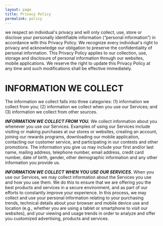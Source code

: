 ```yaml
---
layout: page
title: Privacy Policy
permalink: policy
---
```

<script async src="https://www.googletagmanager.com/gtag/js?id=UA-154149731-1"></script>
<script>
  window.dataLayer = window.dataLayer || [];
  function gtag(){dataLayer.push(arguments);}
  gtag('js', new Date());

  gtag('config', 'UA-154149731-1');
</script>
we respect an individual's privacy and will only collect, use, store or disclose your personally identifiable information (“personal information”) in accordance with this Privacy Policy. We recognize every individual's right to privacy and acknowledge our obligation to preserve the confidentiality of personal information. This Privacy Policy applies to our collection, use, storage and disclosure of personal information through our websites, mobile applications. We reserve the right to update this Privacy Policy at any time and such modifications shall be effective immediately.

  
<h1>INFORMATION WE COLLECT</h1>

The information we collect falls into three categories: (1) information we collect from you; (2) information we collect when you use our Services; and (3) information we collect from other sources.

<strong><em>INFORMATION WE COLLECT FROM YOU.</em></strong> We collect information about you whenever you use our Services. Examples of using our Services include visiting or making purchases at our stores or websites, creating an account, joining our rewards programs, downloading our mobile application, contacting our customer service, and participating in our contests and other promotions.
The information you give us may include your first and/or last name, mailing address, telephone number, email address, credit card number, date of birth, gender, other demographic information and any other information you provide us.

<strong><em>INFORMATION WE COLLECT WHEN YOU USE OUR SERVICES.</em></strong> When you use our Services, we may collect information about the Services you use and how you use them. We do this to ensure that we are offering you the best products and services in a secure environment, and as part of our efforts to constantly improve your experience. In this process, we may collect and use your personal information relating to your purchasing trends, technical details about your browser and mobile device use and location (e.g., whether you are using a tablet or smartphone to visit our websites), and your viewing and usage trends in order to analyze and offer you customized advertising, products and services.
